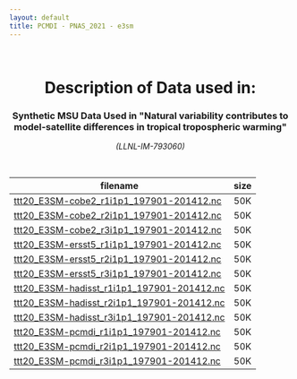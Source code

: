 ```yaml
---
layout: default
title: PCMDI - PNAS_2021 - e3sm
---
```


<br>
<center>
    <p>
        <h1>Description of Data used in:</h1>
        <h3>Synthetic MSU Data Used in "Natural variability contributes to model-satellite differences in tropical tropospheric warming"</h3>
    </p>
    <p><em>(LLNL-IM-793060)</em></p>
</center>
<br>

filename | size
   ---   | ---
[ttt20_E3SM-cobe2_r1i1p1_197901-201412.nc]({{site.baseurl}}/climate-data/PNAS_2021/e3sm/ttt20_E3SM-cobe2_r1i1p1_197901-201412.nc) | 50K
[ttt20_E3SM-cobe2_r2i1p1_197901-201412.nc]({{site.baseurl}}/climate-data/PNAS_2021/e3sm/ttt20_E3SM-cobe2_r2i1p1_197901-201412.nc) | 50K
[ttt20_E3SM-cobe2_r3i1p1_197901-201412.nc]({{site.baseurl}}/climate-data/PNAS_2021/e3sm/ttt20_E3SM-cobe2_r3i1p1_197901-201412.nc) | 50K
[ttt20_E3SM-ersst5_r1i1p1_197901-201412.nc]({{site.baseurl}}/climate-data/PNAS_2021/e3sm/ttt20_E3SM-ersst5_r1i1p1_197901-201412.nc) | 50K
[ttt20_E3SM-ersst5_r2i1p1_197901-201412.nc]({{site.baseurl}}/climate-data/PNAS_2021/e3sm/ttt20_E3SM-ersst5_r2i1p1_197901-201412.nc) | 50K
[ttt20_E3SM-ersst5_r3i1p1_197901-201412.nc]({{site.baseurl}}/climate-data/PNAS_2021/e3sm/ttt20_E3SM-ersst5_r3i1p1_197901-201412.nc) | 50K
[ttt20_E3SM-hadisst_r1i1p1_197901-201412.nc]({{site.baseurl}}/climate-data/PNAS_2021/e3sm/ttt20_E3SM-hadisst_r1i1p1_197901-201412.nc) | 50K
[ttt20_E3SM-hadisst_r2i1p1_197901-201412.nc]({{site.baseurl}}/climate-data/PNAS_2021/e3sm/ttt20_E3SM-hadisst_r2i1p1_197901-201412.nc) | 50K
[ttt20_E3SM-hadisst_r3i1p1_197901-201412.nc]({{site.baseurl}}/climate-data/PNAS_2021/e3sm/ttt20_E3SM-hadisst_r3i1p1_197901-201412.nc) | 50K
[ttt20_E3SM-pcmdi_r1i1p1_197901-201412.nc]({{site.baseurl}}/climate-data/PNAS_2021/e3sm/ttt20_E3SM-pcmdi_r1i1p1_197901-201412.nc) | 50K
[ttt20_E3SM-pcmdi_r2i1p1_197901-201412.nc]({{site.baseurl}}/climate-data/PNAS_2021/e3sm/ttt20_E3SM-pcmdi_r2i1p1_197901-201412.nc) | 50K
[ttt20_E3SM-pcmdi_r3i1p1_197901-201412.nc]({{site.baseurl}}/climate-data/PNAS_2021/e3sm/ttt20_E3SM-pcmdi_r3i1p1_197901-201412.nc) | 50K
